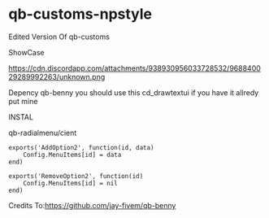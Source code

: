 # qb-customs-npstyle
Edited Version Of qb-customs

ShowCase

https://cdn.discordapp.com/attachments/938930956033728532/968840029289992263/unknown.png

Depency
qb-benny
you should use this cd_drawtextui if you have it allredy put mine

INSTAL

qb-radialmenu/cient

```
exports('AddOption2', function(id, data)
    Config.MenuItems[id] = data
end)

exports('RemoveOption2', function(id)
    Config.MenuItems[id] = nil
end)

```
Credits To:https://github.com/jay-fivem/qb-benny
